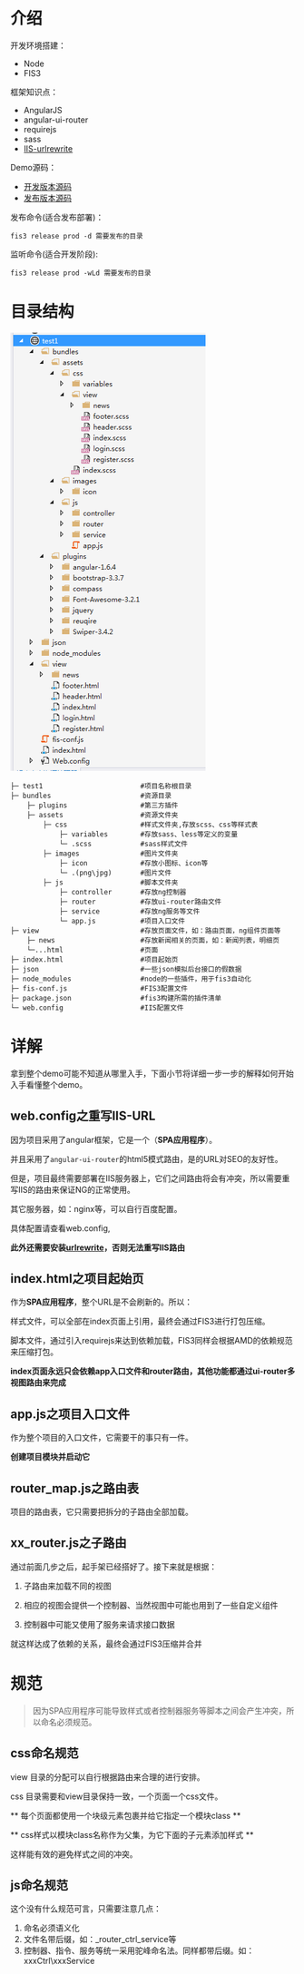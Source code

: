 # 介绍

开发环境搭建：

* Node
* FIS3

框架知识点：

* AngularJS
* angular-ui-router
* requirejs
* sass
* [IIS-urlrewrite](https://www.iis.net/downloads/microsoft/url-rewrite)

Demo源码：

* [开发版本源码](../assets/集成方案之前台demo-开发版.zip)
* [发布版本源码](../assets/集成方案之前台demo-发布版.zip)

发布命令(适合发布部署)：

	fis3 release prod -d 需要发布的目录

监听命令(适合开发阶段):

	fis3 release prod -wLd 需要发布的目录



# 目录结构

![](../assets/51.png)

	├─ test1						#项目名称根目录
	├─ bundles						#资源目录
		├─ plugins					#第三方插件
		├─ assets					#资源文件夹
			├─ css	    			#样式文件夹,存放scss、css等样式表	
				├─ variables	    #存放sass、less等定义的变量
				└─ .scss	        #sass样式文件
			├─ images	    		#图片文件夹
				├─ icon	    		#存放小图标、icon等
				└─ .(png\jpg)	    #图片文件
			├─ js	    		    #脚本文件夹	
				├─ controller	    #存放ng控制器
				├─ router	        #存放ui-router路由文件
				├─ service	        #存放ng服务等文件
				└─ app.js	        #项目入口文件		
	├─ view							#存放页面文件，如：路由页面，ng组件页面等
		├─ news						#存放新闻相关的页面，如：新闻列表，明细页
		└─...html					#页面
	├─ index.html					#项目起始页
	├─ json							#一些json模拟后台接口的假数据
	├─ node_modules					#node的一些插件，用于fis3自动化
	├─ fis-conf.js					#FIS3配置文件
	├─ package.json					#fis3构建所需的插件清单
	└─ web.config					#IIS配置文件
	

# 详解

拿到整个demo可能不知道从哪里入手，下面小节将详细一步一步的解释如何开始入手看懂整个demo。

## web.config之重写IIS-URL

因为项目采用了angular框架，它是一个（**SPA应用程序**）。

并且采用了`angular-ui-router`的html5模式路由，是的URL对SEO的友好性。

但是，项目最终需要部署在IIS服务器上，它们之间路由将会有冲突，所以需要重写IIS的路由来保证NG的正常使用。

其它服务器，如：nginx等，可以自行百度配置。

具体配置请查看web.config,

**此外还需要安装[urlrewrite](https://www.iis.net/downloads/microsoft/url-rewrite)，否则无法重写IIS路由**

## index.html之项目起始页

作为**SPA应用程序**，整个URL是不会刷新的。所以：

样式文件，可以全部在index页面上引用，最终会通过FIS3进行打包压缩。

脚本文件，通过引入requirejs来达到依赖加载，FIS3同样会根据AMD的依赖规范来压缩打包。

**index页面永远只会依赖app入口文件和router路由，其他功能都通过ui-router多视图路由来完成**

## app.js之项目入口文件

作为整个项目的入口文件，它需要干的事只有一件。

**创建项目模块并启动它**

##  router_map.js之路由表

项目的路由表，它只需要把拆分的子路由全部加载。

## xx_router.js之子路由

通过前面几步之后，起手架已经搭好了。接下来就是根据：

1. 子路由来加载不同的视图

2. 相应的视图会提供一个控制器、当然视图中可能也用到了一些自定义组件

3. 控制器中可能又使用了服务来请求接口数据

就这样达成了依赖的关系，最终会通过FIS3压缩并合并



# 规范

> 因为SPA应用程序可能导致样式或者控制器服务等脚本之间会产生冲突，所以命名必须规范。


## css命名规范

view 目录的分配可以自行根据路由来合理的进行安排。

css 目录需要和view目录保持一致，一个页面一个css文件。

** 每个页面都使用一个块级元素包裹并给它指定一个模块class **

** css样式以模块class名称作为父集，为它下面的子元素添加样式 **

这样能有效的避免样式之间的冲突。

## js命名规范

这个没有什么规范可言，只需要注意几点：

1. 命名必须语义化
2. 文件名带后缀，如：_router\_ctrl\_service等
3. 控制器、指令、服务等统一采用驼峰命名法。同样都带后缀。如：xxxCtrl\xxxService